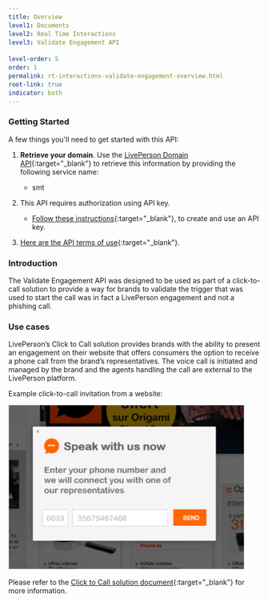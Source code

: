 ```yaml
---
title: Overview
level1: Documents
level2: Real Time Interactions
level3: Validate Engagement API

level-order: 5
order: 1
permalink: rt-interactions-validate-engagement-overview.html
root-link: true
indicator: both
---
```

### Getting Started

A few things you'll need to get started with this API:

1. **Retrieve your domain**. Use the [LivePerson Domain API](agent-domain-domain-api.html){:target="_blank"} to retrieve this information by providing the following service name:

	* smt

2. This API requires authorization using API key. 

	* [Follow these instructions](guides-gettingstarted.html){:target="_blank"}, to create and use an API key.

3. [Here are the API terms of use](https://www.liveperson.com/policies/terms-of-use){:target="_blank"}.

### Introduction

The Validate Engagement API was designed to be used as part of a click-to-call solution to provide a way for brands to validate the trigger that was used to start the call was in fact a LivePerson engagement and not a phishing call.

### Use cases

LivePerson’s Click to Call solution provides brands with the ability to present an engagement on their website that offers consumers the option to receive a phone call from the brand’s representatives. The voice call is initiated and managed by the brand and the agents handling the call are external to the LivePerson platform.

Example click-to-call invitation from a website:

![ValidateEngagement](img/validateengagement.png)

Please refer to the [Click to Call solution document](https://s3-eu-west-1.amazonaws.com/ce-sr/CA/technical+doc/Click+to+Call+in+LE+v1.0.pdf){:target="_blank"} for more information.

